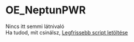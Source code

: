 # OE_NeptunPWR
Nincs itt semmi látnivaló
<br>
Ha tudod, mit csinálsz, [Legfrissebb script letöltése](https://github.com/zarailaszlo/OE_NeptunPWR/releases/download/v1.2/OE_NeptunPWR.user.js)
